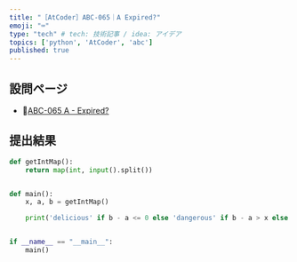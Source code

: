 ```yaml
---
title: "［AtCoder］ABC-065｜A Expired?"
emoji: "⌨️"
type: "tech" # tech: 技術記事 / idea: アイデア
topics: ['python', 'AtCoder', 'abc']
published: true
---
```


## 設問ページ

- 🔗[ABC-065 A - Expired?](https://atcoder.jp/contests/abc065/tasks/abc065_a)

## 提出結果

```python
def getIntMap():
    return map(int, input().split())


def main():
    x, a, b = getIntMap()

    print('delicious' if b - a <= 0 else 'dangerous' if b - a > x else 'safe')


if __name__ == "__main__":
    main()
```
